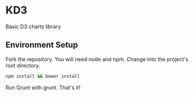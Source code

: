 # KD3
Basic D3 charts library

## Environment Setup
Fork the repository. You will need node and npm. Change into the project's root directory.

```bash
npm install && bower install
```

Run Grunt with grunt. That's it!
